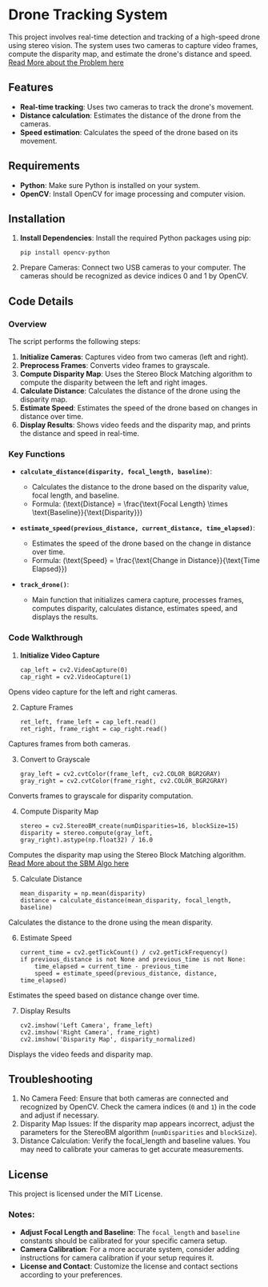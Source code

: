# Drone Tracking System

This project involves real-time detection and tracking of a high-speed drone using stereo vision. The system uses two cameras to capture video frames, compute the disparity map, and estimate the drone's distance and speed.
[Read More about the Problem here](https://github.com/Demon-2-Angel/Drone-Tracking/blob/main/Solution/README.md)

## Features

- **Real-time tracking**: Uses two cameras to track the drone's movement.
- **Distance calculation**: Estimates the distance of the drone from the cameras.
- **Speed estimation**: Calculates the speed of the drone based on its movement.

## Requirements

- **Python**: Make sure Python is installed on your system.
- **OpenCV**: Install OpenCV for image processing and computer vision.

## Installation

1. **Install Dependencies**: Install the required Python packages using pip:
   ```
   pip install opencv-python
   ```
3. Prepare Cameras: Connect two USB cameras to your computer. The cameras should be recognized as device indices 0 and 1 by OpenCV.


## Code Details

### Overview

The script performs the following steps:
1. **Initialize Cameras**: Captures video from two cameras (left and right).
2. **Preprocess Frames**: Converts video frames to grayscale.
3. **Compute Disparity Map**: Uses the Stereo Block Matching algorithm to compute the disparity between the left and right images.
4. **Calculate Distance**: Calculates the distance of the drone using the disparity map.
5. **Estimate Speed**: Estimates the speed of the drone based on changes in distance over time.
6. **Display Results**: Shows video feeds and the disparity map, and prints the distance and speed in real-time.

### Key Functions

- **`calculate_distance(disparity, focal_length, baseline)`**:
  - Calculates the distance to the drone based on the disparity value, focal length, and baseline.
  - Formula: \(\text{Distance} = \frac{\text{Focal Length} \times \text{Baseline}}{\text{Disparity}}\)

- **`estimate_speed(previous_distance, current_distance, time_elapsed)`**:
  - Estimates the speed of the drone based on the change in distance over time.
  - Formula: \(\text{Speed} = \frac{\text{Change in Distance}}{\text{Time Elapsed}}\)

- **`track_drone()`**:
  - Main function that initializes camera capture, processes frames, computes disparity, calculates distance, estimates speed, and displays the results.

### Code Walkthrough

1. **Initialize Video Capture**
   ```
   cap_left = cv2.VideoCapture(0)
   cap_right = cv2.VideoCapture(1)
   ```

Opens video capture for the left and right cameras.

2. Capture Frames

    ```
    ret_left, frame_left = cap_left.read()
    ret_right, frame_right = cap_right.read()
    ```

Captures frames from both cameras.

3. Convert to Grayscale

    ```
    gray_left = cv2.cvtColor(frame_left, cv2.COLOR_BGR2GRAY)
    gray_right = cv2.cvtColor(frame_right, cv2.COLOR_BGR2GRAY)
    ```

Converts frames to grayscale for disparity computation.

4. Compute Disparity Map

    ```
    stereo = cv2.StereoBM_create(numDisparities=16, blockSize=15)
    disparity = stereo.compute(gray_left, gray_right).astype(np.float32) / 16.0
    ```

Computes the disparity map using the Stereo Block Matching algorithm.
[Read More about the SBM Algo here](https://rural-binder-dcb.notion.site/Stereo-Local-Block-Matching-3658a94343b546f5b21575313d05bc8d)

5. Calculate Distance

    ```
    mean_disparity = np.mean(disparity)
    distance = calculate_distance(mean_disparity, focal_length, baseline)
    ```

Calculates the distance to the drone using the mean disparity.

6. Estimate Speed

    ```
    current_time = cv2.getTickCount() / cv2.getTickFrequency()
    if previous_distance is not None and previous_time is not None:
        time_elapsed = current_time - previous_time
        speed = estimate_speed(previous_distance, distance, time_elapsed)
    ```

Estimates the speed based on distance change over time.

7. Display Results
    ```
    cv2.imshow('Left Camera', frame_left)
    cv2.imshow('Right Camera', frame_right)
    cv2.imshow('Disparity Map', disparity_normalized)
    ```

Displays the video feeds and disparity map.


## Troubleshooting

1. No Camera Feed: Ensure that both cameras are connected and recognized by OpenCV. Check the camera indices (`0` and `1`) in the code and adjust if necessary.
2. Disparity Map Issues: If the disparity map appears incorrect, adjust the parameters for the StereoBM algorithm (`numDisparities` and `blockSize`).
3. Distance Calculation: Verify the focal_length and baseline values. You may need to calibrate your cameras to get accurate measurements.

## License
This project is licensed under the MIT License.


### Notes:

- **Adjust Focal Length and Baseline**: The `focal_length` and `baseline` constants should be calibrated for your specific camera setup. 
- **Camera Calibration**: For a more accurate system, consider adding instructions for camera calibration if your setup requires it.
- **License and Contact**: Customize the license and contact sections according to your preferences.


